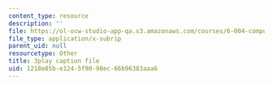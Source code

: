 ```yaml
---
content_type: resource
description: ''
file: https://ol-ocw-studio-app-qa.s3.amazonaws.com/courses/6-004-computation-structures-spring-2017/1218e85be1245f9098ec66b96383aaa6_EnmOjVUSfdY.vtt
file_type: application/x-subrip
parent_uid: null
resourcetype: Other
title: 3play caption file
uid: 1218e85b-e124-5f90-98ec-66b96383aaa6
---
```

